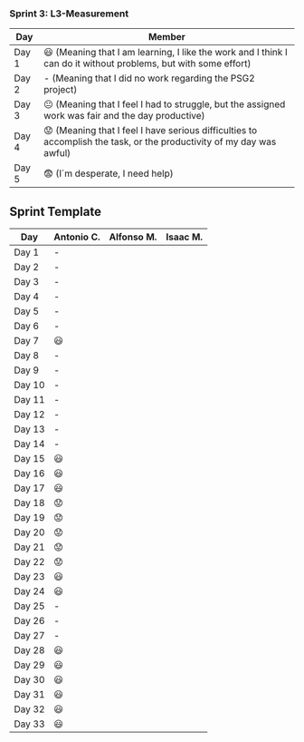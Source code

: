 ### Sprint 3: L3-Measurement 

| Day           | Member        |
| ------------- | ------------- |
| Day 1         |    :smiley: (Meaning that I am learning, I like the work and I think I can do it without problems, but with some effort) |
| Day 2         |    - (Meaning that I did no work regarding the PSG2 project)           |
| Day 3         |    :neutral_face:  (Meaning that I feel I had to struggle, but the assigned work was fair and the day productive)          |:fearful:
| Day 4         |    :worried: (Meaning that I feel I have serious difficulties to accomplish the task, or the productivity of my day was awful)           |
| Day 5         |    :fearful:   (I´m desperate, I need help)        |


## Sprint Template

| Day           | Antonio C.    | Alfonso M.     | Isaac M.       |
| ------------- | ------------- | -------------  | -------------  |
| Day 1         |       -       |                |                |
| Day 2         |       -       |                |                |
| Day 3         |       -       |                |                |
| Day 4         |       -       |                |                |
| Day 5         |       -       |                |                |
| Day 6         |       -       |                |                |
| Day 7         |    :smiley:   |                |                |
| Day 8         |       -       |                |                |
| Day 9         |       -       |                |                |
| Day 10        |       -       |                |                |
| Day 11        |       -       |                |                |
| Day 12        |       -       |                |                |
| Day 13        |       -       |                |                |
| Day 14        |       -       |                |                |
| Day 15        |    :smiley:   |                |                |
| Day 16        |    :smiley:   |                |                |
| Day 17        |    :smiley:   |                |                |
| Day 18        |    :worried:  |                |                |
| Day 19        |    :worried:  |                |                |
| Day 20        |    :worried:  |                |                |
| Day 21        |    :worried:  |                |                |
| Day 22        |    :worried:  |                |                |
| Day 23        |    :smiley:   |                |                |
| Day 24        |    :smiley:   |                |                |
| Day 25        |       -       |                |                |
| Day 26        |       -       |                |                |
| Day 27        |       -       |                |                |
| Day 28        |    :smiley:   |                |                |
| Day 29        |    :smiley:   |                |                |
| Day 30        |    :smiley:   |                |                |
| Day 31        |    :smiley:   |                |                |
| Day 32        |    :smiley:   |                |                |
| Day 33        |    :smiley:   |                |                |
